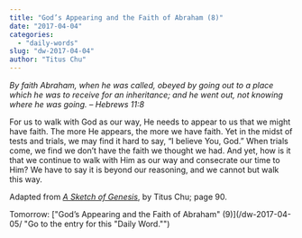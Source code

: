 ```yaml
---
title: "God’s Appearing and the Faith of Abraham (8)"
date: "2017-04-04"
categories: 
  - "daily-words"
slug: "dw-2017-04-04"
author: "Titus Chu"
---
```


_By faith Abraham, when he was called, obeyed by going out to a place which he was to receive for an inheritance; and he went out, not knowing where he was going._ _– Hebrews 11:8_

For us to walk with God as our way, He needs to appear to us that we might have faith. The more He appears, the more we have faith. Yet in the midst of tests and trials, we may find it hard to say, “I believe You, God.” When trials come, we find we don’t have the faith we thought we had. And yet, how is it that we continue to walk with Him as our way and consecrate our time to Him? We have to say it is beyond our reasoning, and we cannot but walk this way.

Adapted from _[A Sketch of Genesis](/book-gen-sketch/ "Go to the listing for this book.")_, by Titus Chu; page 90.

Tomorrow: ["God’s Appearing and the Faith of Abraham" (9)](/dw-2017-04-05/ "Go to the entry for this "Daily Word."")
